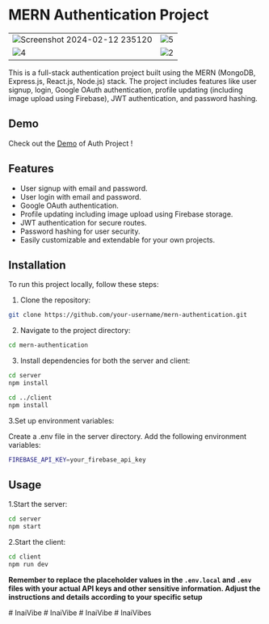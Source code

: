 # MERN Authentication Project

|  | |
|---------|---------|
| ![Screenshot 2024-02-12 235120](https://github.com/SarangaSiriwardhana9/Full-Stack-MERN-Auth-project/assets/99233703/4f4b035a-638a-4613-9146-7622e54d06b4) | ![5](https://github.com/SarangaSiriwardhana9/Full-Stack-MERN-Auth-project/assets/99233703/bd9787a2-66ef-4021-8911-0b8b65765708) |
| ![4](https://github.com/SarangaSiriwardhana9/Full-Stack-MERN-Auth-project/assets/99233703/e26ed66a-f88c-4639-8ed9-afd1191ab7fb) | ![2](https://github.com/SarangaSiriwardhana9/Full-Stack-MERN-Auth-project/assets/99233703/18764273-0dfe-4736-9804-aa58b6cf4004) |



This is a full-stack authentication project built using the MERN (MongoDB, Express.js, React.js, Node.js) stack. The project includes features like user signup, login, Google OAuth authentication, profile updating (including image upload using Firebase), JWT authentication, and password hashing.

## Demo

Check out the [Demo](https://mern-auth-project-deployed.onrender.com) of Auth Project !

## Features

- User signup with email and password.
- User login with email and password.
- Google OAuth authentication.
- Profile updating including image upload using Firebase storage.
- JWT authentication for secure routes.
- Password hashing for user security.
- Easily customizable and extendable for your own projects.

## Installation

To run this project locally, follow these steps:

1. Clone the repository:
```bash
git clone https://github.com/your-username/mern-authentication.git
```
2. Navigate to the project directory:
```bash
cd mern-authentication
```
3. Install dependencies for both the server and client:
```bash
cd server
npm install

cd ../client
npm install
```
3.Set up environment variables:

Create a .env file in the server directory.
Add the following environment variables:
```bash
FIREBASE_API_KEY=your_firebase_api_key
```

## Usage
1.Start the server:
```bash
cd server
npm start
```
2.Start the client:
```bash
cd client
npm run dev
```



**Remember to replace the placeholder values in the `.env.local` and `.env` files with your actual API keys and other sensitive information. Adjust the instructions and details according to your specific setup**


#   I n a i V i b e  
 #   I n a i V i b e  
 #   I n a i V i b e  
 #   I n a i V i b e s  
 